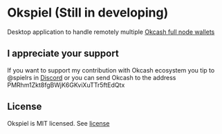 # Okspiel (Still in developing)

Desktop application to handle remotely multiple [Okcash full node wallets](https://github.com/okcashpro/okcash/releases)

## I appreciate your support

If you want to support my contribution with Okcash ecosystem you tip to @spielrs in [Discord](https://discord.gg/EEfySvrs)
or you can send Okcash to the address PMRhm1Zkt8fgBWjK6GKviXuTTr5ftEdQtx

## License

Okspiel is MIT licensed. See [license](LICENSE) 